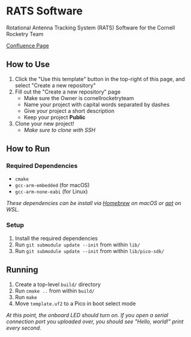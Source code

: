 # RATS Software
Rotational Antenna Tracking System (RATS) Software for the Cornell Rocketry Team

[Confluence Page](https://confluence.cornell.edu/display/crt/RATS+Software) 


## How to Use

1. Click the "Use this template" button in the top-right of this page, and select "Create a new repository"
2. Fill out the "Create a new repository" page
    * Make sure the Owner is cornellrocketryteam
    * Name your project with capital words separated by dashes
    * Give your project a short description
    * Keep your project **Public**
4. Clone your new project!
    * _Make sure to clone with SSH_

## How to Run

### Required Dependencies
* ```cmake```
* ```gcc-arm-embedded``` (for macOS)
* ```gcc-arm-none-eabi``` (for Linux)

_These dependencies can be install via [Homebrew](https://brew.sh/) on macOS or [apt](https://ubuntu.com/server/docs/package-management) on WSL._

### Setup
1. Install the required dependencies
2. Run ```git submodule update --init``` from within ```lib/```
3. Run ```git submodule update --init``` from within ```lib/pico-sdk/```

## Running
1. Create a top-level ```build/``` directory
2. Run ```cmake ..``` from within ```build/```
3. Run ```make```
4. Move ```template.uf2``` to a Pico in boot select mode

_At this point, the onboard LED should turn on. If you open a serial connection port you uploaded over, you should see "Hello, world!" print every second._
